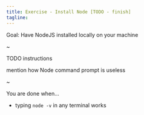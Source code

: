 ```yaml
---
title: Exercise - Install Node [TODO - finish]
tagline:
---
```



<div class="goal"></div>

Goal: Have NodeJS installed locally on your machine

~

TODO instructions

mention how Node command prompt is useless

~

<div class="checklist"></div>

You are done when...

* typing `node -v` in any terminal works
